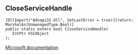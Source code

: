 ## CloseServiceHandle

```
[DllImport("Advapi32.dll", SetLastError = true)][return: MarshalAs(UnmanagedType.Bool)]
public static extern bool CloseServiceHandle(
   IntPtr hSCObject
);
```

[Microsoft documentation](https://docs.microsoft.com/en-us/windows/win32/api/winsvc/nf-winsvc-closeservicehandle)
